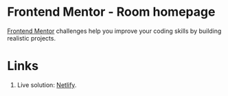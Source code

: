 # Frontend Mentor - Room homepage


[Frontend Mentor](https://www.frontendmentor.io) challenges help you improve your coding skills by building realistic projects.

# Links
1. Live solution: [Netlify](https://63effe5bedb3620ba6100d72--melodious-sundae-77d8a1.netlify.app). 